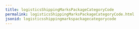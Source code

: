 ```yaml
---
title: logisticsShippingMarksPackageCategoryCode
permalink: logisticsShippingMarksPackageCategoryCode.html
jsonid: logisticsshippingmarkspackagecategorycode
---
```

